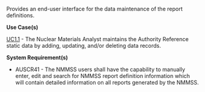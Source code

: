 Provides an end-user interface for the data maintenance of the report definitions.

**Use Case(s)**

<a href="https://dev.azure.com/Link-Technologies/NMMSS%20Requirements/_workitems/edit/10/" target="_blank">UC1.1</a> - The Nuclear Materials Analyst maintains the Authority Reference static data by adding, updating, and/or deleting data records.

**System Requirement(s)**

- AUSCR41 - The NMMSS users shall have the capability to manually enter, edit and search for NMMSS report definition information which will contain detailed information on all reports generated by the NMMSS.